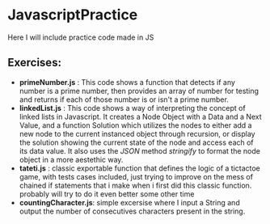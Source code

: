 # JavascriptPractice
Here I will include practice code made in JS

## Exercises:
- **primeNumber.js** : This code shows a function that detects if any number is a prime number, then provides an array of number for testing and returns if each of those number is or isn't a prime number.
- **linkedList.js** : This code shows a way of interpreting the concept of linked lists in Javascript. It creates a Node Object with a Data and a Next Value, and a function Solution which utilizes the nodes to either add a new node to the current instanced object through recursion, or display the solution showing the current state of the node and access each of its data value. It also uses the *JSON* method *stringify* to format the node object in a more aestethic way.
- **tateti.js** : classic exportable function that defines the logic of a tictactoe game, with tests cases included, just trying to improve on the mess of chained if statements that i make when i first did this classic function. probably will try to do it even better some other time
- **countingCharacter.js**: simple excersise where I input a String and output the number of consecutives characters present in the string.